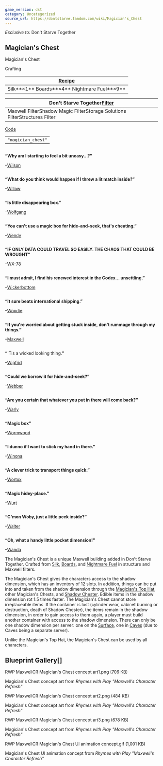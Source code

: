 ```yaml
---
game_version: dst
category: Uncategorized
source_url: https://dontstarve.fandom.com/wiki/Magician's_Chest
---
```


*Exclusive to:* Don't Starve Together

## Magician's Chest

Magician&#39;s Chest

Crafting

| [Recipe](/wiki/Crafting "Crafting") |
| --- |
| Silk**×1** Boards**×4** Nightmare Fuel**×9** |

| Don't Starve Together[Filter](/wiki/Filters "Filters") |
| --- |
| Maxwell FilterShadow Magic FilterStorage Solutions FilterStructures Filter |

[Code](/wiki/Console "Console")

|  |
| --- |
| `"magician_chest"` |

![](data:image/gif;base64,R0lGODlhAQABAIABAAAAAP///yH5BAEAAAEALAAAAAABAAEAQAICTAEAOw%3D%3D)

**“**Why am I starting to feel a bit uneasy...?**”**

–[Wilson](/wiki/Wilson "Wilson")

![](data:image/gif;base64,R0lGODlhAQABAIABAAAAAP///yH5BAEAAAEALAAAAAABAAEAQAICTAEAOw%3D%3D)

**“**What do you think would happen if I threw a lit match inside?**”**

–[Willow](/wiki/Willow "Willow")

![](data:image/gif;base64,R0lGODlhAQABAIABAAAAAP///yH5BAEAAAEALAAAAAABAAEAQAICTAEAOw%3D%3D)

**“**Is little disappearing box.**”**

–[Wolfgang](/wiki/Wolfgang "Wolfgang")

![](data:image/gif;base64,R0lGODlhAQABAIABAAAAAP///yH5BAEAAAEALAAAAAABAAEAQAICTAEAOw%3D%3D)

**“**You can't use a magic box for hide-and-seek, that's cheating.**”**

–[Wendy](/wiki/Wendy "Wendy")

![](data:image/gif;base64,R0lGODlhAQABAIABAAAAAP///yH5BAEAAAEALAAAAAABAAEAQAICTAEAOw%3D%3D)

**“**IF ONLY DATA COULD TRAVEL SO EASILY. THE CHAOS THAT COULD BE WROUGHT**”**

–[WX-78](/wiki/WX-78 "WX-78")

![](data:image/gif;base64,R0lGODlhAQABAIABAAAAAP///yH5BAEAAAEALAAAAAABAAEAQAICTAEAOw%3D%3D)

**“**I must admit, I find his renewed interest in the Codex... unsettling.**”**

–[Wickerbottom](/wiki/Wickerbottom "Wickerbottom")

![](data:image/gif;base64,R0lGODlhAQABAIABAAAAAP///yH5BAEAAAEALAAAAAABAAEAQAICTAEAOw%3D%3D)

**“**It sure beats international shipping.**”**

–[Woodie](/wiki/Woodie "Woodie")

![](data:image/gif;base64,R0lGODlhAQABAIABAAAAAP///yH5BAEAAAEALAAAAAABAAEAQAICTAEAOw%3D%3D)

**“**If you're worried about getting stuck inside, don't rummage through my things.**”**

–[Maxwell](/wiki/Maxwell "Maxwell")

![](data:image/gif;base64,R0lGODlhAQABAIABAAAAAP///yH5BAEAAAEALAAAAAABAAEAQAICTAEAOw%3D%3D)

**“**'Tis a wicked looking thing.**”**

–[Wigfrid](/wiki/Wigfrid "Wigfrid")

![](data:image/gif;base64,R0lGODlhAQABAIABAAAAAP///yH5BAEAAAEALAAAAAABAAEAQAICTAEAOw%3D%3D)

**“**Could we borrow it for hide-and-seek?**”**

–[Webber](/wiki/Webber "Webber")

![](data:image/gif;base64,R0lGODlhAQABAIABAAAAAP///yH5BAEAAAEALAAAAAABAAEAQAICTAEAOw%3D%3D)

**“**Are you certain that whatever you put in there will come back?**”**

–[Warly](/wiki/Warly "Warly")

![](data:image/gif;base64,R0lGODlhAQABAIABAAAAAP///yH5BAEAAAEALAAAAAABAAEAQAICTAEAOw%3D%3D)

**“**Magic box**”**

–[Wormwood](/wiki/Wormwood "Wormwood")

![](data:image/gif;base64,R0lGODlhAQABAIABAAAAAP///yH5BAEAAAEALAAAAAABAAEAQAICTAEAOw%3D%3D)

**“**I dunno if I want to stick my hand in there.**”**

–[Winona](/wiki/Winona "Winona")

![](data:image/gif;base64,R0lGODlhAQABAIABAAAAAP///yH5BAEAAAEALAAAAAABAAEAQAICTAEAOw%3D%3D)

**“**A clever trick to transport things quick.**”**

–[Wortox](/wiki/Wortox "Wortox")

![](data:image/gif;base64,R0lGODlhAQABAIABAAAAAP///yH5BAEAAAEALAAAAAABAAEAQAICTAEAOw%3D%3D)

**“**Magic hidey-place.**”**

–[Wurt](/wiki/Wurt "Wurt")

![](data:image/gif;base64,R0lGODlhAQABAIABAAAAAP///yH5BAEAAAEALAAAAAABAAEAQAICTAEAOw%3D%3D)

**“**C'mon Woby, just a little peek inside?**”**

–[Walter](/wiki/Walter "Walter")

![](data:image/gif;base64,R0lGODlhAQABAIABAAAAAP///yH5BAEAAAEALAAAAAABAAEAQAICTAEAOw%3D%3D)

**“**Oh, what a handy little pocket dimension!**”**

–[Wanda](/wiki/Wanda "Wanda")

The Magician's Chest is a unique Maxwell building added in Don't Starve Together. Crafted from [Silk](/wiki/Silk "Silk"), [Boards](/wiki/Boards "Boards"), and [Nightmare Fuel](/wiki/Nightmare_Fuel "Nightmare Fuel") in structure and Maxwell filters.

The Magician's Chest gives the characters access to the shadow dimension, which has an inventory of 12 slots. In addition, things can be put into and taken from the shadow dimension through the [Magician's Top Hat](/wiki/Magician%27s_Top_Hat "Magician's Top Hat"), other Magician's Chests, and [Shadow Chester](/wiki/Chester "Chester"). Edible items in the shadow dimension rot 1.5 times faster. The Magician's Chest cannot store irreplaceable items. If the container is lost (cylinder wear, cabinet burning or destruction, death of Shadow Chester), the items remain in the shadow dimension, in order to gain access to them again, a player must build another container with access to the shadow dimension. There can only be one shadow dimension per server: one on the [Surface](/wiki/Surface_World "Surface World"), one in [Caves](/wiki/Caves "Caves") (due to Caves being a separate server).

Unlike the Magician's Top Hat, the Magician's Chest can be used by all characters.

## Blueprint Gallery[]

RWP MaxwellCR Magician's Chest concept art1.png (706 KB)

Magician's Chest concept art from *Rhymes with Play "Maxwell's Character Refresh"*

RWP MaxwellCR Magician's Chest concept art2.png (484 KB)

Magician's Chest concept art from *Rhymes with Play "Maxwell's Character Refresh"*

RWP MaxwellCR Magician's Chest concept art3.png (678 KB)

Magician's Chest concept art from *Rhymes with Play "Maxwell's Character Refresh"*

RWP MaxwellCR Magician's Chest UI animation concept.gif (1,001 KB)

Magician's Chest UI animation concept from *Rhymes with Play "Maxwell's Character Refresh"*